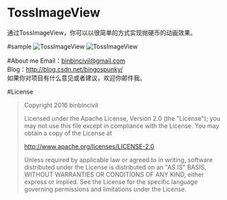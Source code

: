 # TossImageView
通过TossImageView，你可以以很简单的方式实现抛硬币的动画效果。

#sample
![TossImageView](http://img.blog.csdn.net/20160118143330194)
![TossImageView](http://img.blog.csdn.net/20160118143411143)

#About me
Email：binbincivil@gmail.com<br>
Blog：http://blog.csdn.net/bingospunky/<br>
如果你对项目有什么意见或者建议，欢迎你邮件我。

#License
> Copyright 2016 binbincivil
> 
> Licensed under the Apache License, Version 2.0 (the "License");
> you may not use this file except in compliance with the License.
> You may obtain a copy of the License at
> 
>    http://www.apache.org/licenses/LICENSE-2.0
> 
> Unless required by applicable law or agreed to in writing, software
> distributed under the License is distributed on an "AS IS" BASIS,
> WITHOUT WARRANTIES OR CONDITIONS OF ANY KIND, either express or implied.
> See the License for the specific language governing permissions and
> limitations under the License.

